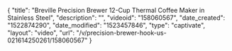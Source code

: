 {
    "title": "Breville Precision Brewer 12-Cup Thermal Coffee Maker in Stainless Steel",
    "description": "",
    "videoid": "158060567",
    "date_created": "1522874290",
    "date_modified": "1523457846",
    "type": "captivate",
    "layout": "video",
    "url": "\/v\/precision-brewer-hook-us-021614250261\/158060567"
}